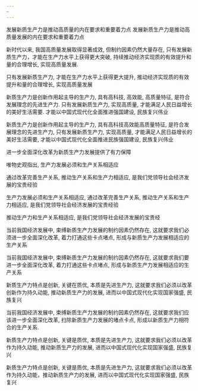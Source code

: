 ```yaml
---
~
---
```

发展新质生产力是推动高质量的内在要求和重要着力点
发展新质生产力是推动高质量发展的内在要求和重要着力点

新时代以来, 我国高质量发展取得显著成效, 但制约因素仍然大量存在, 只有发展新质生产力，才能在生产力水平上获得更大突破, 持续推动经济实现质的有效提升和量的合理增长, 实现高质量发展.

只有发展新质生产力, 才能在生产力水平上获得更大提升, 推动经济实现质的有效提升和量的合理增长, 实现高质量发展

新质生产力是创新作用起主导的生产力, 具有高科技, 高效能, 高质量特征, 是符合发展理念的先进生产力. 只有发展新质生产力, 实现高质量, 才能满足人民日益增长的美好生活需要. 才能以中国式现代化全面推进强国建设, 民族复兴伟业

新质生产力是创新作用起主导的生产力, 具有高科技高效能高质量特征, 是符合发展理念的先进生产力, 只有发展新质生产力, 实现高质量, 才能满足人民日益增长的美好生活需要, 才能以中国式现代化全面推进民族强国建设, 民族复兴伟业

进一步全面深化改革为新质生产力发展提供了有力保障

唯物史观指出, 生产力发展必须和生产关系相适应

通过改革完善生产关系, 推动生产关系和生产力相适应, 是我们党领导社会经济发展的宝贵经验

生产力发展必须和生产关系相适应, 通过改革完善生产关系, 推动生产关系和生产力相适应, 是我们党领导社会经济发展的宝贵经验

推动生产力和生产关系相适应, 是我们党领导社会经济发展的宝贵经

当前我国经济发展中, 束缚新质生产力发展的制约因素仍然存在, 这就要求我们必须进一步全面深化改革, 着力打通这些卡点堵点, 形成与新质生产力发展相适应的生产关系

当前我国经济发展中, 束缚新质生产力发展的制约因素仍然存在, 这就要求我们要进一步全面深化改革, 着力打通这些卡点堵点, 形成与新质生产力发展相适应的生产关系

新质生产力特点是创新, 关键在质优, 本质是先进生产力, 这就要求我们必须以改革创新作为持久动能, 推动新质生产力的发展, 进而以中国式现代化实现国家强盛, 民族复兴

当前我国经济发展中, 束缚新质生产力发展的制约因素仍然存在, 这就要求我们应该进一步全面深化改革, 扫除新质生产力发展的堵点卡点, 形成以新质生产力相符合的生产关系.

新质生产力特点是创新, 关键是质优, 本质是先进生产力, 这就要求我们必须以改革作为持久动能, 推动新质生产力的发展, 进而以中国式现代化实现国家强盛, 民族复兴

新质生产力特点是创新, 关键是质优, 本质是先进生产力, 这就要求我们必须以改革作为持久动能，推动新质生产力的发展, 进而以中国式现代化实现国家强盛, 民族复兴

